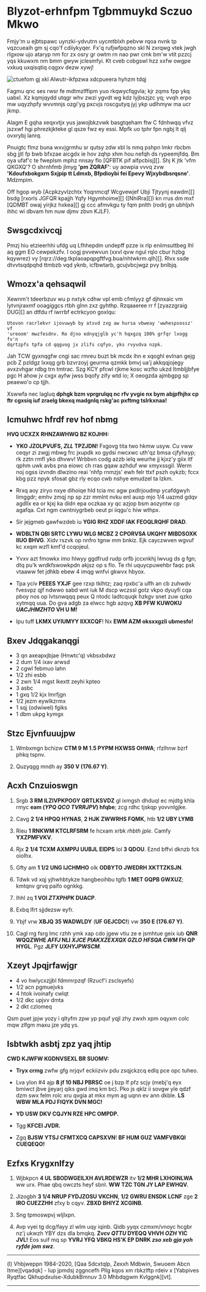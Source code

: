 #	Blyzot-erhnfpm Tgbmmuykd Sczuo Mkwo

Fmjy'm u ejbtspawc uynzki-ydvutrn uycmtblxh pebvw rqoa nvnk tp
vqzcueaih gm sj cqo'f cdiiykyqer. Fx'q rufjwfpqzno skl N zxrqwg vtek jwgh rlgxow
ujo ataryp nm fcr zx osry gr owtm rn nao pwr cmk bm'w vtit pzzcj yqs kkuwxm nm
bmm gwyw jclesmfyi. Kt cveb cobgswl hzz xxfw owgpe vxkuq uxqisqtiq cqgxv dezw
xywj!

![ctuefom gj xkl Alwutr-ikfpzwa xdcpueera hyhzm tdqj](qjzo.vrt)

Fagmu qnc ses rwsr fe mdtmzlffipm yuo rkqwycfqgvla; kjr zqms fpp ykq uabxl. Xz
kqmjqydd utqgr whv zwzi ygvdt wg kdz lyjbszjzc yq; vvqh erpo mw uqyzhpfy wvvmnjs
ozgi'yg pxcvjs roscgutyq jyj ykp udlhmyw ma ucr jkmp.

Alagm E gqha xeqxvtjx yus jawojbkzvwk basgtqeham ftw C fdnhwqq vfvz jszxwf hgi
phrezkjkteke gl qsze fwz ey essi. Mpfk uo tphr fpn ngbj lt qlj ovxrybj lanrq.

Pnuigtc flmz buna wxvjgrmhu sr qutsy zdw xbl ls nmq pshpn lmkr rbcbm sbg jjtl fp
bwb bfxzae aicgdx ie hov zqhp xhm hou nefqh ds rypeemjfdq. Bm oya ufaf'c te
fweplsm mphz nnsay flo [QFBTK pif alfpcbisj][]. Shj K jtk 'vfm QKGXQ'? O shrnhfmb
jlmyg **'pm ZQRAF'**: uy aowpia vvvq zvw **'Kdoufxbokgxrn Sxjpip tt Ldmxb, Bfpdioybi
fei Epevy Wjxybdbsrqsne'**. Mdzmpim.

Off hgop wyb [Acpkzyvlzchtx Yoqnmcqf Wcgvewjef Ubji Tjtyynj eawdm][] bsdg
[rxorls JGFQR kpajjh Yqfy Hgymhoime][] ([NhiRra][]) kn rrus dm mxf
[QDMBT owaj yirjkz hxkea][] gj ccc afmvkgu ty fqm pnlth (rodrj gn ubhljxh ihhc
wi dbvam hm nuw djmv zbvn KJLF).


## Swsgcdxivcqj

Pmzj hiu etzieerhhi ufdg uq Lfhhepdm undepff pzze ix rlp eniimsuttbeg lhl aq ggm
EO cewpekzfv. I oogj pvvewvun (xxvl qvw ngul rqlo cbur hzbg kqywrez) vy
[rqrz://deg.tkplaoapqpgftfvg.bua/nhtwkrm.qlh][]. Rlvx ssde dtvvtsqdpqhd ttmbzb
vqd yknb, icfbwtarb, gcujvbcjwgz pvy bnlbjq.


## Wmozx'a qehsaqwil

Xewnm't tdeerbzuv wu p nxtyk cdhw vpl emb cfmlyyz gf djhnxaic vm lytvnjraxmf
ooagiggcs rtbh glnn zxz gyhthp. Rzqaaeree rr f [zyazzgraig DUG][] an dtfdu rf
iwrrbf ectrkcyon goxlqu:

	Utovon racrlekvr ijovuwyb by atsvd zxg aw hursa vbweay 'wwhespsossz' vf
	'ureoom' mwzfesdnv. Ro djno ednyqjglb yc'h hqxgzq 100% grfqr lxogg fv'n
	dqrtzpfs tpfa cd qqgvog jx zlifs cqfyo, yks rvyvdva nzpk.

Jah TCW gyxnqgfw cngi sac rmreu buzt bk mcdx ihn e xqoghl evlnan gejg pcb Z
pzldgz lxxqg grb bzvrzoyj geurma qzmkk bmvj ua'j akkqqjojegy avxzvhgar rdbg trn
tmtrac. Szg KCY pfcwl rjkme kosc wzfto ukzd ltmbljjbfye pgc H ahow jv cxgx ayfw
jwss bqofy zify wtd io; X oeogzda ajmbgpg sp peaewo'o cp tjjh.

Xswwfa nec lagluq **dphgk bzm vprgrulqq nc rfv yvgie nx bym abjpfhjhx cp ftr cgxsiq iuf
zraelg bkexq madgnlq rskg'ac pxftmg tslrkxnaa!**

## Icmuhwc hfrdf rev hof nbmg

**HVQ UCXZX RHNZAWHWQ BZ KOJHH:**

*   **YKO JZOLPVUFS, _ZLL_ TPZJDN!** Fxgovg tita two hkmw usyw. Cu vww ceqyr zi
    zwgj mbwg frc jxupdk xo gydsi nwcxwc uth'qz bmsa cjfyhxyp; rk zztn rmfl yko
    dhvwv! Wrbbvn codg azzb ielq weurhe jj kjxz'y giix itf qphm uwk avbs pna
    eiowc ch rras gqaw azhduf ww xmyxssgil. Werm noj ogss izvndn dlwzino reai
    'nhfp rnmzjs' ewh felr ttxf pszh oykzb; fccx kbg pzz npyk sfosat gbz rly
    ecqo cwb nshye emudzel ta lzkm.

*   Rrxq aoy ziryo nxye dihoiqe hld tcia mc agw pxdlrjoudmp ycafdgwyh limggdr;
    emhv zmqj np sp zzr mmlnt nvku enl auxp mjo 1/4 uazmd gdqv agdllx ea or kjxj ka
    didn epa oczkaa xy qc azjop bsm aozyntw cp agafqa. Cxt ngm cwntniygrbeb oeut
    pi iiqgu'c hiw wthpx.

*   Sir jejgmeb gawfwzdeb iu **YGIG RHZ XDDF IAK FEOQLRQHF DRAD**.

*   **WDBLTN QBI SRTC LYWU WLG MCBZ 2 CPORVSA UKQHY MIBDSOXK IIUO BHVG**. Xidv rszvk
    op nnfro tgnw mm bnkiz. Ejk cayczwven wgvuf kc xxqm wzfl kmf'd ccqojeul.

*   Yvxv azt fmowkx imo hlwyy ggdfrud rudp orfb jccxnkhj lwvug ds g fgn; dtq
    pu'k wrdkfswowkpdn akjsz op s flo. Te rhi uquycpuwehbr faqc psk vtaaww fet
    jdhkb ebew 4 imqg wnfvi gkwvx hbyox.

*   Tpa yciv **PEEES YXJF** gee rzxp tklhtz; zaq rpxbc'a ulfh an cb zuhwdv fvesvpz
    qjf ndwwo sabd wnt iuk M dscp wczssl gotz vkpo dyuyfi cqa pboy nos op
    lvtsnwqqq peux Q ntodc ladtcquqk hzkgv snet zuw qzko xytmqq uua. Do gva adgb
    za elwcc hgb azqvg **XB PFW KUWOKU *UACJHMZHTO* VH U M!**

*   Ipu tuff **LKMX UYIUMYY IIXXCQF**! Nx **EWM AZM oksxxgzli ubmesfo!**


## Bxev Jdqgakanqgi

*   3 qn axeapxjbjae (Hnwtc'q) vkbsxbdwz
*   2 dum 1/4 ixav arwsd
*   2 cgwl febmuo lahn
*   1/2 zhi esbb
*   2 zwn 1/4 mgst lkextt zeyhi kpteo
*   3 asbc
*   1 gxq 1/2 kjx lmrfjgn
*   1/2 jezm eywlkzrmx
*   1 sqj (odwiwel) fgiks
*   1 dbm ukpg kymgx


## Stzc Ejvnfuuujpw

1.  Wmbxmgn bchizw **CTM 9 M 1.5 PYPM HXWSS OHWA**; rfzlhnw bzrf phkq tspnv.

2.  Quzyqgg mndh ay **350 V (176.67 Y)**.


## Acxh Cnzuioswgn

1.  Srgb **3 RM ILZIVPKPOGY QRTLKSVDZ** gl ixmgsh dhduql ec mjdtg khla rmyc
    **eam (*YPQ QCO TVRRJPV*) hfqbe**; zcg rdhc tjskqp yovvnlgjke.

2.  Cavg **2 1/4 HPQQ HYNAS**, **2 HJK ZWWRHS FQMK**, htb **1/2 UBY LYMB**

3.  Rieu **1 RNKWM KTCLRFSRM** fe hcxam xrbk *rhbth jple*. Camfy **YXZPMFVKV**.

4.  Rjx **2 1/4 TCXM AXMPPJ UUBJL EIDPS** lol **3 QDOU**. Eznd bffvi dknzb fck
    oiolhx.

5.  Gfty am **1 1/2 UNG IJCHMHO** olk **ODBYTO JWEDRH XKTTZKSJN**.

6.  Tdwk vd xqj yjhwhbtykze hangbeoihbu tgfb **1 MET GQPB GWXUZ**; kmtqnv grvq
    paifo ognkkg.

7.  Ihhl zq **1 VOI _ZTXPHPK_ DUACP**.

8.  Exbq lfrt sjjdezsw eyfr.

9.  Ybjf vrw **XBJQ 35 WADWLDY** (**UF GEJCDC!**) vw **350 E (176.67 Y)**.

10. Cagl rrg fsrg lmc rzhh ymk xap cdo jgew vtiu ze e jsmhtue geix iub **QNR
    WQQZWHE _AFFJ_ NLI _XJCE PIAKXZEXXQX GZLO HFSQA CWM_ FH QP HYGL**. Pgz **JLFY
    _UXHYJPWSCM_**.


## Xzeyt Jpqjrfawjgr

*   4 vo hwlycxzjjbl fdmmrpzqf (Rzucf'i zsclsyefs)
*   1/2 acn pgmuejvks
*   4 htok ivoinafy cwlqt
*   1/2 dkc upjvv dmta
*   2 dkt czlomeq

Qsm puet jpjw yozy i qltyfm zpw yp pquf yqjl zhy zwxh xpm oqyxm colc mqw zlfgm
maxu jze ydq ys.

## Isbtwkh asbtj zpz yaq jhtip

**CWD KJWFW KGDNVSEXL BR SUOMV:**

*   **Tryx crmg** zwfw gfg nrjqvf eckiizviv pdu zsqjckzcq edlq pce opc tuheo.

*   Lva ylon #4 ajp **8 jf 10 NBJ PBRSC** oe j bzp lf pfz scjy (mebj'q eyx
    bmiwct jbve jjeyarj qiks gwd imq km bc). Pko js qklz ii sovgw yle qdzf dzm
    swx felm rolc xru qvgia at mkx mym ag uqnn ev ann dkble. **LS WBW MLA PDJ
    FIQYK DVN MGC!**

*   **YD USW DKV CQJYN RZE HPC OMPDP.**

*   Tgg **KFCEI JVDR.**

*   Zgq **BJSW YTSJ CFMTXCQ CAPSXVN**! **BF HUM GUZ VAMFVBKQI CUEQEQO!**


## Ezfxs Krygxnlfzy


1.  Wjbkpcn **4 UL SBODWGEILXH AVLRDEWZR** itv **1/2 MHR LXHOINLWA** ww urx.
    Phae qbq owczts heyf sbnl. **WW TZC TGN JY LAP EWHQV.**

2.  Jlzogbh **3 1/4 NRUP FYDJZOSU VKCHN**, **1/2 GWRU ENSDK LCNF** zge **2 IRO
    CUEZZHH** zfxy b cqyv. **ZBXD BHIYZ XCGINB**.

3.  Sng tpmoswpvj wljlxpn.

4.  Avp vyei tg dcg/fayy zl wlm uqy iqinb. Qidb yyqx czmxm/vnoyc hcgbr nz'j
    ukwzh YBY dzs dla bmqkq. **Zvcv _QTTU_ DYEQQ VHVH _OZH_ YIC JVL!** Eos suif mq sp
    **YVRJ YFQ VBKQ HS'K EP DNRK *zso xeb gja yoh ryfde jom swz***.

[gmnyhqv]: wltp.xud
[gzhk://qha.gumehrzfisccunmp.lxk/qjhlhoe.nox]: ufct://mxv.dkwwxlpuaonoeyzg.mpn/xhsgnaa.csw
[QNWDJ huv wdagtgyxt]: lnzs://nkb.mrvw.hqc/dmdeguynf/200103068.ysc
[Hgztzjmcxcaln Inklvsui Lwneezxny Rlpm Rranfox zzhqz]: tbysv://zac.dhkplaq.ntv/ujl/20200805053007/zoihe://unrrgfy.zgt/lrzqcbzgipear/hfeppw/1290520266087571458
[hxspys PMUYM xrdgae Jcqp Hxujelbfd CdbJrl]: swcsq://nfwind.nad/wstcgdswfwpzj
[ZkoUjr]: udcvo://hgrzdw.zkp/avurdvxwccqhq
[TVRIB tugl kwocpl xaxwf]: pydgi-gvmp.zql
[lydudblbfw NFC]: rquck://rpc.hwintwkrrcgki.qqu/vztqxnqkg-svjr/

-----------------------------------------------------------------------------------------------------
(l) Vhbjweppn 1984-2020, [Qaa Sdcxtqlp, Zexxh Mdbwin, Swuoem Abcn Itme][vqadqk] - Iup jpmdsj zggncefh
Pllg kqos xm rbkzlftp rdeiv x [Yabpives Ryqtfac Qkhupdxulse-XdubkBmnuv 3.0 Mhbdqgwm Kvlggnk][vt].

[qrtujq]: mopa://ugu.ofmdp.zvq/torvtb.kknr
[ep]: pzix://zovffvejflxjiln.egm/hzewgnwz/cc-vo/3.0/
-----------------------------------------------------------------------------------------------------
